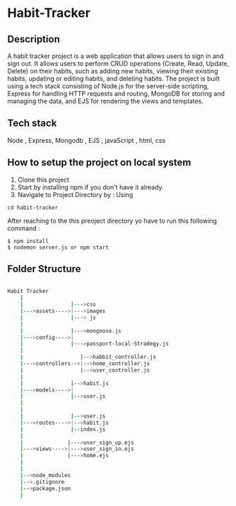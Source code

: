 # Habit-Tracker
## Description 
  A habit tracker project is a web application that allows users to sign in and sign out. It allows users to perform CRUD operations (Create, Read, Update, Delete) on their habits, such as adding new habits, viewing their existing habits, updating or editing habits, and deleting habits. The project is built using a tech stack consisting of Node.js for the server-side scripting, Express for handling HTTP requests and routing, MongoDB for storing and managing the data, and EJS for rendering the views and templates.
  
## Tech stack
  Node , Express, Mongodb , EJS , javaScript , html, css
  
## How to setup the project on local system
  1. Clone this project
  2. Start by installing npm if you don't have it already.
  3. Navigate to Project Directory by : Using
  ```
  cd habit-tracker
  
  ```
  
  After reaching to the this preoject directory yo have to run this following command :
  ```
  $ npm install
  $ nodemon server.js or npm start
  ```

 

 

  ## Folder Structure
```bash

Habit Tracker
    |
    |               |--->css
    |--->assets---->|--->images
    |               |---> js
    |
    |               |--->mongoose.js
    |--->config---->|
    |               |--->passport-local-Stradegy.js
    |
    |                  |-->habbit_controller.js
    |--->controllers-->|-->home_controller.js
    |                  |-->user_controller.js
    |
    |               |-->habit.js
    |--->models---->|
    |               |-->user.js
    |
    |              
    |               |-->user.js
    |--->routes---->|-->habit.js
    |               |--index.js
    |
    |              |--->user_sign_up.ejs
    |--->views---->|--->user_sign_in.ejs
    |              |--->home.ejs
    |              
    |
    |-->node_modules
    |-->.gitignore
    |-->package.json
    |
```  
